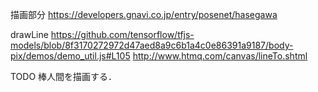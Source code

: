 描画部分
https://developers.gnavi.co.jp/entry/posenet/hasegawa

drawLine
https://github.com/tensorflow/tfjs-models/blob/8f3170272972d47aed8a9c6b1a4c0e86391a9187/body-pix/demos/demo_util.js#L105
http://www.htmq.com/canvas/lineTo.shtml

TODO
棒人間を描画する．